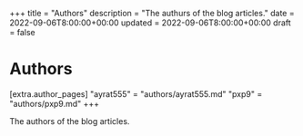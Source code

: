 +++
title = "Authors"
description = "The authurs of the blog articles."
date = 2022-09-06T8:00:00+00:00
updated = 2022-09-06T8:00:00+00:00
draft = false

# Authors

[extra.author_pages]
"ayrat555" = "authors/ayrat555.md"
"pxp9" = "authors/pxp9.md"
+++

The authors of the blog articles.
